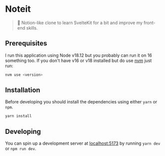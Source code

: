 # Noteit

> 📝 Notion-like clone to learn SvelteKit for a bit and improve my front-end skills.

## Prerequisites

I run this application using Node v18.12 but you probably can run it on 16 something too. If you don't have v16 or v18 installed but do use [nvm](https://github.com/nvm-sh/nvm) just run:

```bash
nvm use <version>
```

## Installation

Before developing you should install the dependencies using either `yarn` or `npm`.

```bash
yarn install
```

## Developing

You can spin up a development server at [localhost:5173](localhost:5173) by running `yarn dev` or `npm run dev`.
